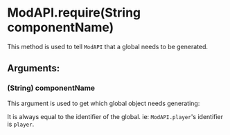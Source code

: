 # ModAPI.require(String componentName)
This method is used to tell `ModAPI` that a global needs to be generated.

## Arguments:

### (String) componentName
This argument is used to get which global object needs generating:

It is always equal to the identifier of the global. ie: `ModAPI.player`'s identifier is `player`.